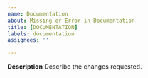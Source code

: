 ```yaml
---
name: Documentation
about: Missing or Error in Documentation
title: [DOCUMENTATION]
labels: documentation
assignees: ''

---
```


**Description** Describe the changes requested.
